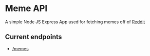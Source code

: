 # Meme API
A simple Node JS Express App used for fetching memes off of [Reddit](Reddit.com/r/memes)

## Current endpoints
* [/memes](https://meme-api-node-js.herokuapp.com/memes)
